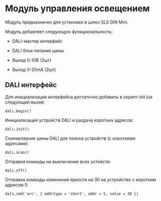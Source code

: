 # Модуль управления освещением

Модуль предназначен для установки в шлюз SLS DIN Mini.

Модуль добавляет следующую функциональность:

* DALI-мастер интерфейс

* DALI блок питания шины

* Выход 0-10В (2шт)

* Выход 0-20mA (2шт)

## DALI интерфейс
Для инициализации интерфейса достаточно добавить в скрипт *init.lua* следующий вызов:
```
dali.begin()
```
Инициализация устройств DALI и раздача коротких адресов:
```
dali.init()
```
Сканирование шины DALI для поиска устройств (с короткими адресами):
```
dali.scan()
```
Отправка команды на выключение всех устойств:
```
dali.off()
```
Отправка команды изменения яркости на 30 на устройство с коротким адресом 5:
```
dali.cmd('arc', { addrtype = 'short', addr = 5, value = 30 })
```
